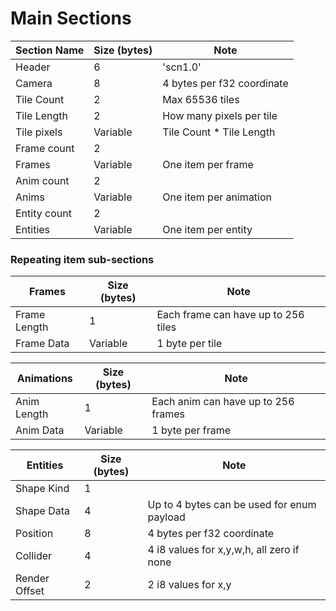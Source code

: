 # Main Sections

| Section Name  | Size (bytes) |   Note                                       |
|---------------|--------------|----------------------------------------------|
| Header        | 6            | 'scn1.0'                                     |
| Camera        | 8            | 4 bytes per f32 coordinate                   |
| Tile Count    | 2            | Max 65536 tiles                              |
| Tile Length   | 2            | How many pixels per tile                     |
| Tile pixels   | Variable     | Tile Count * Tile Length                     |
| Frame count   | 2            |                                              |
| Frames        | Variable     | One item per frame                           |
| Anim count    | 2            |                                              |
| Anims         | Variable     | One item per animation                       |
| Entity count  | 2            |                                              |
| Entities      | Variable     | One item per entity                          |


### Repeating item sub-sections

| Frames        | Size (bytes) | Note                                         |
|---------------|--------------|----------------------------------------------|
| Frame Length  | 1            | Each frame can have up to 256 tiles          |
| Frame Data    | Variable     | 1 byte per tile                              |

| Animations    | Size (bytes) | Note                                         |
|---------------|--------------|----------------------------------------------|
| Anim Length   | 1            | Each anim can have up to 256 frames          |
| Anim Data     | Variable     | 1 byte per frame                             |

| Entities      | Size (bytes) | Note                                         |
|---------------|--------------|----------------------------------------------|
| Shape Kind    | 1            |                                              |
| Shape Data    | 4            | Up to 4 bytes can be used for enum payload   |
| Position      | 8            | 4 bytes per f32 coordinate                   |
| Collider      | 4            | 4 i8 values for x,y,w,h, all zero if none    |
| Render Offset | 2            | 2 i8 values for x,y                          |
